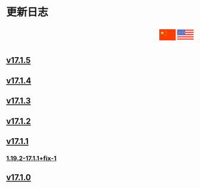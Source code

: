 # 更新日志   

<div align=right><img src="../../resources/gui/ZH_CN_flag.png"><a href="../../en_us/updates/root.md"><img src="../../resources/gui/EN_US_flag.png"></a></div>

## [v17.1.5](v17.1.5.md)

## [v17.1.4](v17.1.4.md)

## [v17.1.3](v17.1.3.md)

## [v17.1.2](v17.1.2.md)

## [v17.1.1](v17.1.1.md)

### 										[					1.19.2-17.1.1+fix-1](v17.1.1+fix-1.md)

## [v17.1.0](v17.1.0.md)

